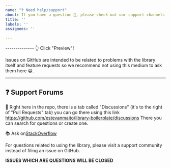 ```yaml
---
name: "❓ Need help/support"
about: If you have a question 💬, please check out our support channels! 
title: ''
labels: ''
assignees: ''

---
```


-------------- 👆 Click "Preview"!

Issues on GitHub are intended to be related to problems with the library itself
and feature requests so we recommend not using this medium to ask them here 😁.

---

## ❓ Support Forums

💬 Right here in the repo, there is a tab called "Discussions" (it's to the right of "Pull Requests" tab) you can go there using this link https://github.com/estevanmaito/library-boilerplate/discussions There you can search for questions or create one.

📚 Ask on[StackOverflow](https://stackoverflow.com/questions/tagged/javascript)

For questions related to using the library, please visit a support community
instead of filing an issue on GitHub.

**ISSUES WHICH ARE QUESTIONS WILL BE CLOSED**
